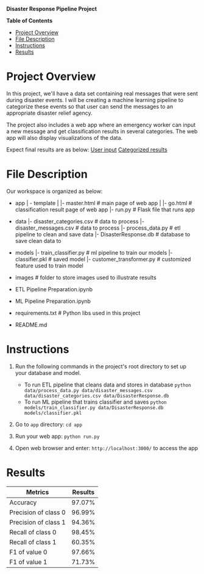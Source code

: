 **Disaster Response Pipeline Project**

**Table of Contents**
- [Project Overview](#project-overview)
- [File Description](#file-description)
- [Instructions](#instructions)
- [Results](#results)

# Project Overview
In this project, we'll have a data set containing real messages that were sent during disaster events. I will be creating a machine learning pipeline to categorize these events so that user can send the messages to an appropriate disaster relief agency.

The project also includes a web app where an emergency worker can input a new message and get classification results in several categories. The web app will also display visualizations of the data.

Expect final results are as below:
[User input](images/disaster-response-project1.png)
[Categorized results](images/disaster-response-project2.png)

# File Description

Our workspace is organized as below:
- app
| - template
| |- master.html  # main page of web app
| |- go.html  # classification result page of web app
|- run.py  # Flask file that runs app

- data
|- disaster_categories.csv  # data to process 
|- disaster_messages.csv  # data to process
|- process_data.py # etl pipeline to clean and save data
|- DisasterResponse.db   # database to save clean data to

- models
|- train_classifier.py # ml pipeline to train our models
|- classifier.pkl  # saved model 
|- customer_transformer.py  # customized feature used to train model 

- images # folder to store images used to illustrate results
- ETL Pipeline Preparation.ipynb
- ML Pipeline Preparation.ipynb
- requirements.txt # Python libs used in this project
- README.md

# Instructions
1. Run the following commands in the project's root directory to set up your database and model.

    - To run ETL pipeline that cleans data and stores in database
        `python data/process_data.py data/disaster_messages.csv data/disaster_categories.csv data/DisasterResponse.db`
    - To run ML pipeline that trains classifier and saves
        `python models/train_classifier.py data/DisasterResponse.db models/classifier.pkl`

2. Go to `app` directory: `cd app`

3. Run your web app: `python run.py`

4. Open web browser and enter: `http://localhost:3000/` to access the app

# Results

| Metrics              | Results |
|----------------------|---------|
| Accuracy             | 97.07%  |
| Precision of class 0 | 96.99%  |
| Precision of class 1 | 94.36%  |
| Recall of class 0    | 98.45%  |
| Recall of class 1    | 60.35%  |
| F1 of value 0        | 97.66%  |
| F1 of value 1        | 71.73%  |
